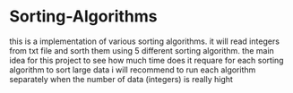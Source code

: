 # Sorting-Algorithms
this is a implementation of various sorting algorithms.
it will read integers from txt file and sorth them using 5 different sorting algorithm.
the main idea for this project to see how much time does it requare for each sorting algorithm to sort large data 
i will recommend to run each algorithm separately when the number of data (integers) is really hight

